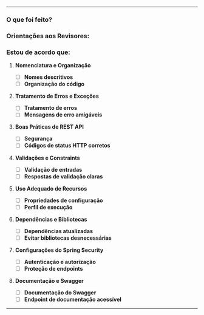 ---

### O que foi feito?

### Orientações aos Revisores:

### Estou de acordo que:

1. **Nomenclatura e Organização**
    - [ ] **Nomes descritivos**
    <!--- Verifique se variáveis, métodos, classes, e endpoints têm nomes claros e autoexplicativos. Evite abreviações desnecessárias. -->
    - [ ] **Organização do código**
    <!--- Verifique se o código segue uma estrutura organizada, com serviços, controladores, repositórios e entidades bem separados. -->

2. **Tratamento de Erros e Exceções**
    - [ ] **Tratamento de erros**
    <!--- Verifique se exceções são tratadas adequadamente usando métodos como @ExceptionHandler, ResponseEntityExceptionHandler, ou se as exceções personalizadas foram implementadas corretamente. -->
    - [ ] **Mensagens de erro amigáveis**
    <!--- Verifique se o tratamento de exceções retorna mensagens amigáveis e detalhadas para o cliente da API (ex: HTTP status codes adequados e descrições). -->

3. **Boas Práticas de REST API**
    - [ ] **Segurança**
    <!--- Verifique se os endpoints estão adequadamente protegidos. -->
    - [ ] **Códigos de status HTTP corretos**
    <!--- Verifique se os códigos de status HTTP estão apropriados para cada resposta (200 OK, 201 Created, 404 Not Found, 500 Internal Server Error, etc.). -->

4. **Validações e Constraints**
    - [ ] **Validação de entradas**
    <!--- Verifique se as validações das requisições estão sendo feitas de forma adequada, utilizando anotações como @Valid, @NotNull, @Size, etc. -->
    - [ ] **Respostas de validação claras**
    <!--- Verifique se, em caso de erro de validação, o cliente recebe uma resposta clara e compreensível, com a descrição do erro. -->

5. **Uso Adequado de Recursos**
    - [ ] **Propriedades de configuração**
    <!--- Verifique se as propriedades sensíveis (chaves de API, senhas) estão armazenadas em `application.properties`, `application.yml`, ou usando variáveis de ambiente. -->
    - [ ] **Perfil de execução**
    <!--- Verifique se os perfis de execução (dev, prod) estão sendo configurados corretamente, com diferentes configurações para diferentes ambientes. -->

6. **Dependências e Bibliotecas**
    - [ ] **Dependências atualizadas**
    <!--- Verifique se as dependências do projeto (Spring Boot, Spring Data, etc.) estão atualizadas, de acordo com as últimas versões estáveis. -->
    - [ ] **Evitar bibliotecas desnecessárias**
    <!--- Verifique se bibliotecas que não são mais usadas foram removidas e se não há dependências desnecessárias no projeto. -->

7. **Configurações do Spring Security**
    - [ ] **Autenticação e autorização**
    <!--- Verifique se a autenticação e autorização estão corretamente configuradas, utilizando as classes adequadas de configuração do Spring Security. -->
    - [ ] **Proteção de endpoints**
    <!--- Verifique se os endpoints críticos estão devidamente protegidos e se a lógica de permissões foi implementada corretamente (ex: @PreAuthorize em métodos ou roles adequadas para diferentes endpoints). -->

8. **Documentação e Swagger**
    - [ ] **Documentação do Swagger**
    <!--- Verifique se a API está adequadamente documentada com o Swagger/OpenAPI, permitindo a fácil compreensão dos endpoints e suas respectivas entradas/saídas. -->
    - [ ] **Endpoint de documentação acessível**
    <!--- Verifique se o endpoint do Swagger está acessível em ambientes apropriados e configurado corretamente. -->

---